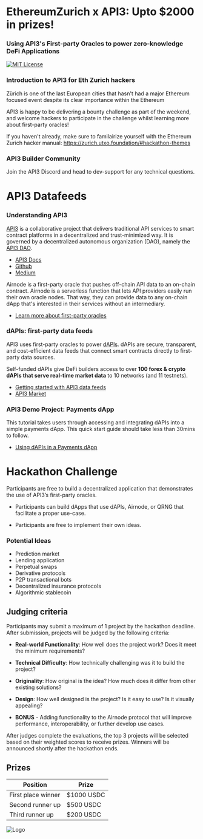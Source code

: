 # EthereumZurich x API3: Upto $2000 in prizes!

### Using API3's First-party Oracles to power zero-knowledge DeFi Applications 

[![MIT License](https://img.shields.io/badge/License-MIT-green.svg)](https://choosealicense.com/licenses/mit/)

### Introduction to API3 for Eth Zurich hackers 

Zürich is one of the last European cities that hasn't had a major Ethereum focused event despite its clear importance within the Ethereum 

API3 is happy to be delivering a bounty challenge as part of the weekend, and welcome hackers to participate in the challenge whilst learning more about first-party oracles! 

If you haven't already, make sure to familairize yourself with the Ethereum Zurich hacker manual: https://zurich.utxo.foundation/#hackathon-themes

### API3 Builder Community

Join the API3 Discord and head to dev-support for any technical questions.

# API3 Datafeeds

### Understanding API3

[API3](https://api3.org/) is a collaborative project that delivers traditional API services to smart contract platforms in a decentralized and trust-minimized way. It is governed by a decentralized autonomous organization (DAO), namely the [API3 DAO](https://api3.org/dao).

- [API3 Docs](https://docs.api3.org/)
- [Github](https://github.com/api3dao/)
- [Medium](https://medium.com/@api3)

Airnode is a first-party oracle that pushes off-chain API data to an on-chain contract. Airnode is a serverless function that lets API providers easily run their own oracle nodes. That way, they can provide data to any on-chain dApp that's interested in their services without an intermediary.

- [Learn more about first-party oracles](https://docs.api3.org/guides/airnode/calling-an-airnode/)

### dAPIs: first-party data feeds 

API3 uses first-party oracles to power [dAPIs](https://docs.api3.org/explore/dapis/what-are-dapis.html). dAPIs are secure, transparent, and cost-efficient data feeds that connect smart contracts directly to first-party data sources.

Self-funded dAPIs give DeFi builders access to over **100 forex & crypto dAPIs that serve real-time market data** to 10 networks (and 11 testnets). 

- [Getting started with API3 data feeds](https://docs.api3.org/guides/dapis/subscribing-self-funded-dapis/)
- [API3 Market](https://market.api3.org/)

### API3 Demo Project: Payments dApp 

This tutorial takes users through accessing and integrating dAPIs into a simple payments dApp. This quick start guide should take less than 30mins to follow. 

- [Using dAPIs in a Payments dApp](https://github.com/vanshwassan/dAPI-payments)



<!--### QRNG - API3's Quantum Random Number Generator

API3 QRNG is a public utility we provide with the courtesy of Australian National University (ANU). It is powered by an Airnode hosted by ANU Quantum Random Numbers, meaning that it is a first-party service. It is served as a public good and is free of charge (apart from the gas costs), and it provides ‘true’ quantum randomness via an easy-to-use solution when requiring RNG on-chain.

- [Using QRNG in a Lottery dApp](https://docs.api3.org/guides/qrng/lottery-guide/)-->

<!--
- [Getting started with Airnode](https://docs.api3.org/guides/airnode/calling-an-airnode/)
- [Getting started with QRNG](https://docs.api3.org/guides/qrng/qrng-remix/)
- [Getting started with Self-funded dAPIs](https://docs.api3.org/guides/dapis/subscribing-self-funded-dapis/)-->

# Hackathon Challenge 

Participants are free to build a decentralized application that demonstrates the use of API3’s first-party oracles.

- Participants can build dApps that use dAPIs, Airnode, or QRNG that facilitate a proper use-case.

- Participants are free to implement their own ideas.

### Potential Ideas

- Prediction market
- Lending application
- Perpetual swaps 
- Derivative protocols 
- P2P transactional bots
- Decentralized insurance protocols
- Algorithmic stablecoin

## Judging criteria

Participants may submit a maximum of 1 project by the hackathon deadline. After submission, projects will be judged by the following criteria:

- **Real-world Functionality**: How well does the project work? Does it meet the minimum requirements?

- **Technical Difficulty**: How technically challenging was it to build the project?

- **Originality**: How original is the idea? How much does it differ from other existing solutions?

- **Design**: How well designed is the project? Is it easy to use? Is it visually appealing?

- **BONUS** - Adding functionality to the Airnode protocol that will improve performance, interoperability, or further develop use cases.

After judges complete the evaluations, the top 3 projects will be selected based on their weighted scores to receive prizes. Winners will be announced shortly after the hackathon ends.

## Prizes

|       Position       |     Prize    |
|----------------------|--------------|
|  First place winner  | $1000 USDC   |
|   Second runner up   |   $500 USDC  |
|   Third runner up    |   $200 USDC  |

![Logo](https://dev-to-uploads.s3.amazonaws.com/uploads/articles/th5xamgrr6se0x5ro4g6.png)
